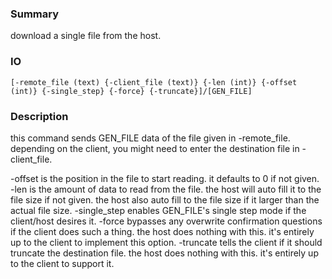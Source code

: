 ### Summary ###

download a single file from the host.

### IO ###

```[-remote_file (text) {-client_file (text)} {-len (int)} {-offset (int)} {-single_step} {-force} {-truncate}]/[GEN_FILE]```

### Description ###

this command sends GEN_FILE data of the file given in -remote_file. depending on the client, you might need to enter the destination file in -client_file.

-offset is the position in the file to start reading. it defaults to 0 if not given.
-len is the amount of data to read from the file. the host will auto fill it to the file size if not given. the host also auto fill to the file size if it larger than the actual file size.
-single_step enables GEN_FILE's single step mode if the client/host desires it.
-force bypasses any overwrite confirmation questions if the client does such a thing. the host does nothing with this. it's entirely up to the client to implement this option.
-truncate tells the client if it should truncate the destination file. the host does nothing with this. it's entirely up to the client to support it.